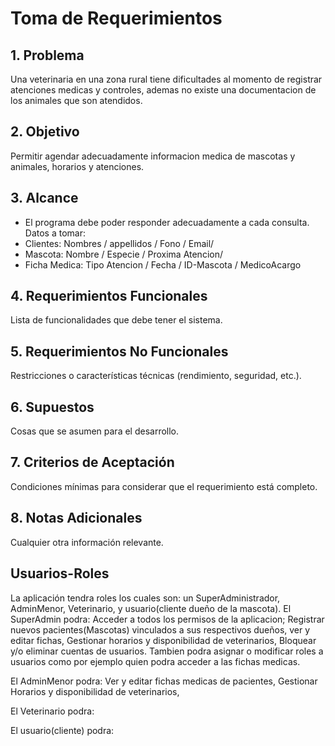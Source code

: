 # Toma de Requerimientos

## 1. Problema
Una veterinaria en una zona rural tiene dificultades al momento de registrar atenciones medicas y controles, ademas no existe una documentacion de los animales que son atendidos.

## 2. Objetivo
Permitir agendar adecuadamente informacion medica de mascotas y animales, horarios y atenciones.

## 3. Alcance
- El programa debe poder responder adecuadamente a cada consulta.
Datos a tomar:
- Clientes: Nombres / appellidos / Fono / Email/ 
- Mascota: Nombre / Especie / Proxima Atencion/ 
- Ficha Medica: Tipo Atencion / Fecha / ID-Mascota / MedicoAcargo



## 4. Requerimientos Funcionales
Lista de funcionalidades que debe tener el sistema.

## 5. Requerimientos No Funcionales
Restricciones o características técnicas (rendimiento, seguridad, etc.).

## 6. Supuestos
Cosas que se asumen para el desarrollo.

## 7. Criterios de Aceptación
Condiciones mínimas para considerar que el requerimiento está completo.

## 8. Notas Adicionales
Cualquier otra información relevante.

## Usuarios-Roles
La aplicación tendra roles los cuales son: un SuperAdministrador, AdminMenor, Veterinario, y usuario(cliente dueño de la mascota). El SuperAdmin podra: Acceder a todos los permisos de la aplicacion;
Registrar nuevos pacientes(Mascotas) vinculados a sus respectivos dueños, ver y editar fichas, Gestionar horarios y disponibilidad de veterinarios, Bloquear y/o eliminar cuentas de usuarios. Tambien podra asignar o modificar roles a usuarios como por ejemplo quien podra acceder a las fichas medicas.

El AdminMenor podra: Ver y editar fichas medicas de pacientes, Gestionar Horarios y disponibilidad de veterinarios, 

El Veterinario podra:

El usuario(cliente) podra:
